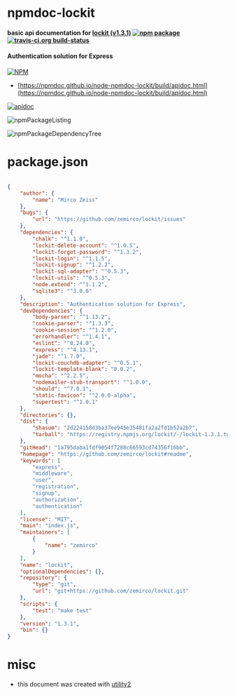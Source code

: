 # npmdoc-lockit

#### basic api documentation for  [lockit (v1.3.1)](https://github.com/zemirco/lockit#readme)  [![npm package](https://img.shields.io/npm/v/npmdoc-lockit.svg?style=flat-square)](https://www.npmjs.org/package/npmdoc-lockit) [![travis-ci.org build-status](https://api.travis-ci.org/npmdoc/node-npmdoc-lockit.svg)](https://travis-ci.org/npmdoc/node-npmdoc-lockit)

#### Authentication solution for Express

[![NPM](https://nodei.co/npm/lockit.png?downloads=true&downloadRank=true&stars=true)](https://www.npmjs.com/package/lockit)

- [https://npmdoc.github.io/node-npmdoc-lockit/build/apidoc.html](https://npmdoc.github.io/node-npmdoc-lockit/build/apidoc.html)

[![apidoc](https://npmdoc.github.io/node-npmdoc-lockit/build/screenCapture.buildCi.browser.%252Ftmp%252Fbuild%252Fapidoc.html.png)](https://npmdoc.github.io/node-npmdoc-lockit/build/apidoc.html)

![npmPackageListing](https://npmdoc.github.io/node-npmdoc-lockit/build/screenCapture.npmPackageListing.svg)

![npmPackageDependencyTree](https://npmdoc.github.io/node-npmdoc-lockit/build/screenCapture.npmPackageDependencyTree.svg)



# package.json

```json

{
    "author": {
        "name": "Mirco Zeiss"
    },
    "bugs": {
        "url": "https://github.com/zemirco/lockit/issues"
    },
    "dependencies": {
        "chalk": "^1.1.0",
        "lockit-delete-account": "^1.0.5",
        "lockit-forgot-password": "^1.3.2",
        "lockit-login": "^1.1.5",
        "lockit-signup": "^1.2.2",
        "lockit-sql-adapter": "^0.5.3",
        "lockit-utils": "^0.5.3",
        "node.extend": "^1.1.2",
        "sqlite3": "^3.0.0"
    },
    "description": "Authentication solution for Express",
    "devDependencies": {
        "body-parser": "^1.13.2",
        "cookie-parser": "^1.3.3",
        "cookie-session": "^1.2.0",
        "errorhandler": "^1.4.1",
        "eslint": "^0.24.0",
        "express": "^4.13.1",
        "jade": "^1.7.0",
        "lockit-couchdb-adapter": "^0.5.1",
        "lockit-template-blank": "0.0.2",
        "mocha": "^2.2.5",
        "nodemailer-stub-transport": "^1.0.0",
        "should": "^7.0.1",
        "static-favicon": "^2.0.0-alpha",
        "supertest": "^1.0.1"
    },
    "directories": {},
    "dist": {
        "shasum": "2d224158d3ba37ee945e35481fa2a2fd1b52a2b7",
        "tarball": "https://registry.npmjs.org/lockit/-/lockit-1.3.1.tgz"
    },
    "gitHead": "1a795daba1fdf9054f7288c66593cd74356f16bb",
    "homepage": "https://github.com/zemirco/lockit#readme",
    "keywords": [
        "express",
        "middleware",
        "user",
        "registration",
        "signup",
        "authorization",
        "authentication"
    ],
    "license": "MIT",
    "main": "index.js",
    "maintainers": [
        {
            "name": "zemirco"
        }
    ],
    "name": "lockit",
    "optionalDependencies": {},
    "repository": {
        "type": "git",
        "url": "git+https://github.com/zemirco/lockit.git"
    },
    "scripts": {
        "test": "make test"
    },
    "version": "1.3.1",
    "bin": {}
}
```



# misc
- this document was created with [utility2](https://github.com/kaizhu256/node-utility2)
